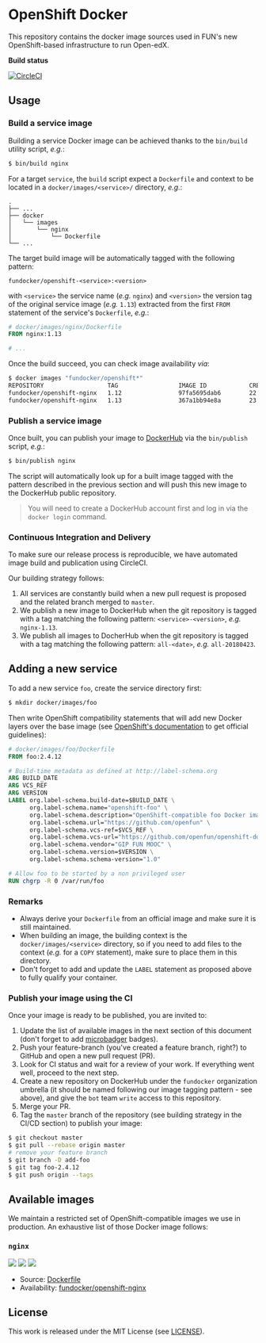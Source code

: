 # OpenShift Docker

This repository contains the docker image sources used in FUN's new
OpenShift-based infrastructure to run Open-edX.

**Build status**

[![CircleCI](https://circleci.com/gh/openfun/openshift-docker/tree/master.svg?style=svg)](https://circleci.com/gh/openfun/openshift-docker/tree/master)

## Usage

### Build a service image

Building a service Docker image can be achieved thanks to the `bin/build`
utility script, _e.g._:

```bash
$ bin/build nginx
```

For a target `service`, the `build` script expect a `Dockerfile` and context to
be located in a `docker/images/<service>/` directory, _e.g._:

```
.
├── ...
├── docker
│   └── images
│       └── nginx
│           └── Dockerfile
└── ...
```

The target build image will be automatically tagged with the following pattern:

```
fundocker/openshift-<service>:<version>
```

with `<service>` the service name (_e.g._ `nginx`) and `<version>` the version
tag of the original service image (_e.g._ `1.13`) extracted from the first
`FROM` statement of the service's `Dockerfile`, _e.g._:

```Dockerfile
# docker/images/nginx/Dockerfile
FROM nginx:1.13

# ...
```

Once the build succeed, you can check image availability _via_:

```bash
$ docker images "fundocker/openshift*"
REPOSITORY                  TAG                 IMAGE ID            CREATED             SIZE
fundocker/openshift-nginx   1.12                97fa5695dab6        22 hours ago        108MB
fundocker/openshift-nginx   1.13                367a1bb94e8a        23 hours ago        109MB
```

### Publish a service image

Once built, you can publish your image to [DockerHub](https://hub.docker.com)
via the `bin/publish` script, _e.g._:

```bash
$ bin/publish nginx
```

The script will automatically look up for a built image tagged with the pattern
described in the previous section and will push this new image to the DockerHub
public repository.

> You will need to create a DockerHub account first and log in via the `docker
> login` command.

### Continuous Integration and Delivery

To make sure our release process is reproducible, we have automated image build
and publication using CircleCI.

Our building strategy follows:

1. All services are constantly build when a new pull request is proposed and the
   related branch merged to `master`.
2. We publish a new image to DockerHub when the git repository is tagged with a
   tag matching the following pattern: `<service>-<version>`, _e.g._
   `nginx-1.13`.
3. We publish all images to DocherHub when the git repository is tagged with a
   tag matching the following pattern: `all-<date>`, _e.g._ `all-20180423`.

## Adding a new service

To add a new service `foo`, create the service directory first:

```bash
$ mkdir docker/images/foo
```

Then write OpenShift compatibility statements that will add new Docker layers
over the base image (see [OpenShift's
documentation](https://docs.openshift.com/enterprise/3.0/creating_images/guidelines.html#openshift-specific-guidelines)
to get official guidelines):

```Dockerfile
# docker/images/foo/Dockerfile
FROM foo:2.4.12

# Build-time metadata as defined at http://label-schema.org
ARG BUILD_DATE
ARG VCS_REF
ARG VERSION
LABEL org.label-schema.build-date=$BUILD_DATE \
      org.label-schema.name="openshift-foo" \
      org.label-schema.description="OpenShift-compatible foo Docker image" \
      org.label-schema.url="https://github.com/openfun" \
      org.label-schema.vcs-ref=$VCS_REF \
      org.label-schema.vcs-url="https://github.com/openfun/openshift-docker" \
      org.label-schema.vendor="GIP FUN MOOC" \
      org.label-schema.version=$VERSION \
      org.label-schema.schema-version="1.0"

# Allow foo to be started by a non privileged user
RUN chgrp -R 0 /var/run/foo
```

### Remarks

* Always derive your `Dockerfile` from an official image and make sure it is
  still maintained.
* When building an image, the building context is the `docker/images/<service>`
  directory, so if you need to add files to the context (_e.g._ for a `COPY`
  statement), make sure to place them in this directory.
* Don't forget to add and update the `LABEL` statement as proposed above to
  fully qualify your container.

### Publish your image using the CI

Once your image is ready to be published, you are invited to:

1. Update the list of available images in the next section of this document
   (don't forget to add [microbadger](https://microbadger.com) badges).
2. Push your feature-branch (you've created a feature branch, right?) to GitHub
   and open a new pull request (PR).
3. Look for CI status and wait for a review of your work. If everything went
   well, proceed to the next step.
4. Create a new repository on DockerHub under the `fundocker` organization
   umbrella (it should be named following our image tagging pattern - see
   above), and give the `bot` team `write` access to this repository.
5. Merge your PR.
6. Tag the `master` branch of the repository (see building strategy in the CI/CD
   section) to publish your image:

```bash
$ git checkout master
$ git pull --rebase origin master
# remove your feature branch
$ git branch -D add-foo
$ git tag foo-2.4.12
$ git push origin --tags
```

## Available images

We maintain a restricted set of OpenShift-compatible images we use in
production. An exhaustive list of those Docker image follows:

### `nginx`

[![](https://images.microbadger.com/badges/version/fundocker/openshift-nginx.svg)](https://microbadger.com/images/fundocker/openshift-nginx "Get your own version badge on microbadger.com")
[![](https://images.microbadger.com/badges/image/fundocker/openshift-nginx.svg)](https://microbadger.com/images/fundocker/openshift-nginx "Get your own image badge on microbadger.com")
[![](https://images.microbadger.com/badges/commit/fundocker/openshift-nginx:1.13.svg)](https://microbadger.com/images/fundocker/openshift-nginx:1.13 "Get your own commit badge on microbadger.com")

* Source: [Dockerfile](./docker/images/nginx/Dockerfile)
* Availability:
  [fundocker/openshift-nginx](https://hub.docker.com/r/fundocker/openshift-nginx/)

## License

This work is released under the MIT License (see [LICENSE](./LICENSE)).
